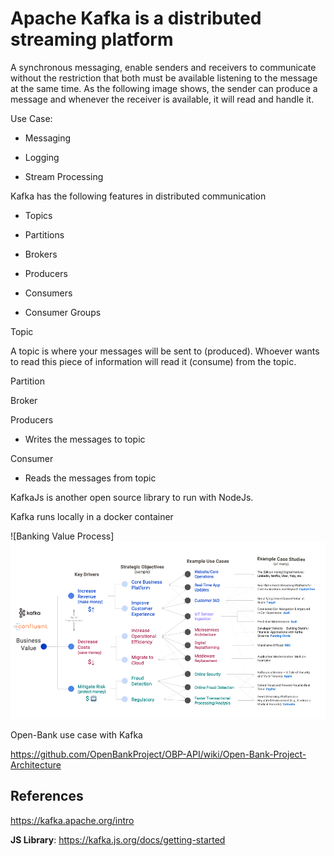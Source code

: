 Apache Kafka is a distributed streaming platform 
================================================

A synchronous messaging, enable senders and receivers to communicate
without the restriction that both must be available listening to the
message at the same time. As the following image shows, the sender can
produce a message and whenever the receiver is available, it will read
and handle it.

Use Case:

-   Messaging

-   Logging

-   Stream Processing

Kafka has the following features in distributed communication

-   Topics

-   Partitions

-   Brokers

-   Producers

-   Consumers

-   Consumer Groups

Topic

A topic is where your messages will be sent to (produced). Whoever wants
to read this piece of information will read it (consume) from the topic.

Partition

Broker

Producers

-   Writes the messages to topic

Consumer

-   Reads the messages from topic

KafkaJs is another open source library to run with NodeJs.

Kafka runs locally in a docker container


![Banking Value Process]
<img src="assets/images/Confluent_Use_Cases.png" alt="UseCase" title="Value Reasoning"/>


Open-Bank use case with Kafka

<https://github.com/OpenBankProject/OBP-API/wiki/Open-Bank-Project-Architecture>

References
----------

<https://kafka.apache.org/intro>

**JS Library**: <https://kafka.js.org/docs/getting-started>
